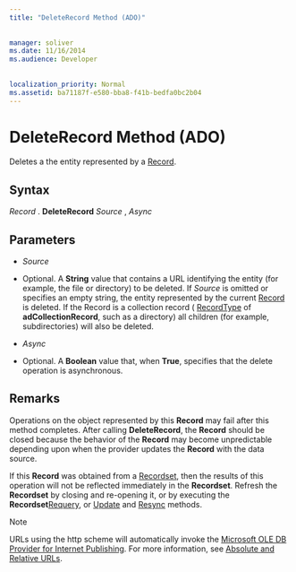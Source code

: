 ```yaml
---
title: "DeleteRecord Method (ADO)"
  
  
manager: soliver
ms.date: 11/16/2014
ms.audience: Developer
 
  
localization_priority: Normal
ms.assetid: ba71187f-e580-bba8-f41b-bedfa0bc2b04
---
```


# DeleteRecord Method (ADO)

Deletes a the entity represented by a [Record](record-object-ado.md).
  
## Syntax

 *Record*  . **DeleteRecord** *Source*  ,  *Async* 
  
## Parameters

-  *Source* 
    
- Optional. A **String** value that contains a URL identifying the entity (for example, the file or directory) to be deleted. If  *Source*  is omitted or specifies an empty string, the entity represented by the current [Record](record-object-ado.md) is deleted. If the Record is a collection record ( [RecordType](recordtype-property-ado.md) of **adCollectionRecord**, such as a directory) all children (for example, subdirectories) will also be deleted. 
    
-  *Async* 
    
- Optional. A **Boolean** value that, when **True**, specifies that the delete operation is asynchronous. 
    
## Remarks

Operations on the object represented by this **Record** may fail after this method completes. After calling **DeleteRecord**, the **Record** should be closed because the behavior of the **Record** may become unpredictable depending upon when the provider updates the **Record** with the data source. 
  
If this **Record** was obtained from a [Recordset](recordset-object-ado.md), then the results of this operation will not be reflected immediately in the **Recordset**. Refresh the **Recordset** by closing and re-opening it, or by executing the **Recordset**[Requery](requery-method-ado.md), or [Update](update-method-ado.md) and [Resync](resync-method-ado.md) methods. 
  
> [!NOTE]
> URLs using the http scheme will automatically invoke the [Microsoft OLE DB Provider for Internet Publishing](microsoft-ole-db-provider-for-internet-publishing.md). For more information, see [Absolute and Relative URLs](absolute-and-relative-urls.md). 
  

